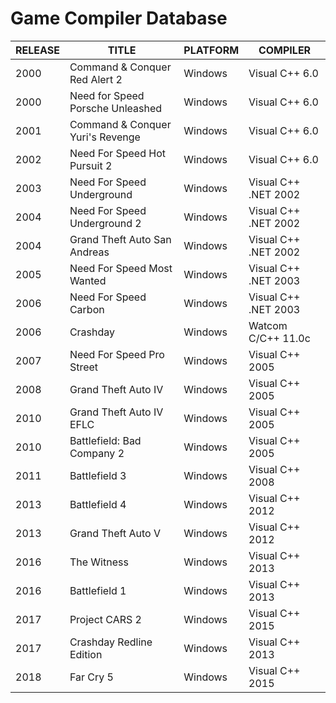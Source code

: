 # Game Compiler Database

| RELEASE | TITLE | PLATFORM | COMPILER |
|--------------|-------|----------|----------|
| 2000 | Command & Conquer Red Alert 2 | Windows | Visual C++ 6.0 |
| 2000 | Need for Speed Porsche Unleashed | Windows | Visual C++ 6.0 |
| 2001 | Command & Conquer Yuri's Revenge | Windows | Visual C++ 6.0 |
| 2002 | Need For Speed Hot Pursuit 2 | Windows | Visual C++ 6.0 |
| 2003 | Need For Speed Underground | Windows | Visual C++ .NET 2002 |
| 2004 | Need For Speed Underground 2 | Windows | Visual C++ .NET 2002 |
| 2004 | Grand Theft Auto San Andreas | Windows | Visual C++ .NET 2002 |
| 2005 | Need For Speed Most Wanted | Windows | Visual C++ .NET 2003 |
| 2006 | Need For Speed Carbon | Windows | Visual C++ .NET 2003 |
| 2006 | Crashday | Windows | Watcom C/C++ 11.0c |
| 2007 | Need For Speed Pro Street | Windows | Visual C++ 2005 |
| 2008 | Grand Theft Auto IV | Windows | Visual C++ 2005 |
| 2010 | Grand Theft Auto IV EFLC | Windows | Visual C++ 2005 |
| 2010 | Battlefield: Bad Company 2 | Windows | Visual C++ 2005 |
| 2011 | Battlefield 3 | Windows | Visual C++ 2008 |
| 2013 | Battlefield 4 | Windows | Visual C++ 2012 |
| 2013 | Grand Theft Auto V | Windows | Visual C++ 2012 |
| 2016 | The Witness | Windows | Visual C++ 2013 |
| 2016 | Battlefield 1 | Windows | Visual C++ 2013 |
| 2017 | Project CARS 2 | Windows | Visual C++ 2015 |
| 2017 | Crashday Redline Edition | Windows | Visual C++ 2013 |
| 2018 | Far Cry 5 | Windows | Visual C++ 2015 |
